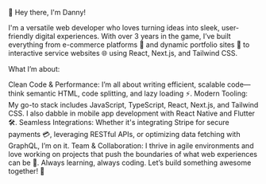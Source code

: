 👋 Hey there, I'm Danny!

I'm a versatile web developer who loves turning ideas into sleek, user-friendly digital experiences. With over 3 years in the game, I’ve built everything from e-commerce platforms 🛒 and dynamic portfolio sites 📸 to interactive service websites 🌐 using React, Next.js, and Tailwind CSS.

What I’m about:

Clean Code & Performance: I’m all about writing efficient, scalable code—think semantic HTML, code splitting, and lazy loading ⚡️.
Modern Tooling: My go-to stack includes JavaScript, TypeScript, React, Next.js, and Tailwind CSS. I also dabble in mobile app development with React Native and Flutter 🛠️.
Seamless Integrations: Whether it's integrating Stripe for secure payments 💳, leveraging RESTful APIs, or optimizing data fetching with GraphQL, I’m on it.
Team & Collaboration: I thrive in agile environments and love working on projects that push the boundaries of what web experiences can be 🤝.
Always learning, always coding. Let’s build something awesome together! 🚀
